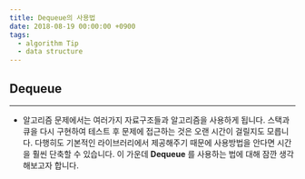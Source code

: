 ```yaml
---
title: Dequeue의 사용법
date: 2018-08-19 00:00:00 +0900
tags:
  - algorithm Tip
  - data structure
---
```



## Dequeue
---

- 알고리즘 문제에서는 여러가지 자료구조들과 알고리즘을 사용하게 됩니다. 스택과 큐을 다시 구현하여 테스트 후 문제에 접근하는 것은 오랜 시간이 걸릴지도 모릅니다. 다행히도 기본적인 라이브러리에서 제공해주기 때문에 사용방법을 안다면 시간을 훨씬 단축할 수 있습니다. 이 가운데 **Dequeue** 를 사용하는 법에 대해 잠깐 생각해보고자 합니다.
